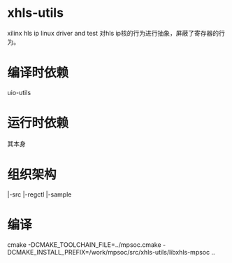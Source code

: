 # xhls-utils
xilinx hls ip linux driver and test
对hls ip核的行为进行抽象，屏蔽了寄存器的行为。

# 编译时依赖
uio-utils

# 运行时依赖
其本身

# 组织架构
|-src
	|-regctl
|-sample


# 编译
cmake -DCMAKE_TOOLCHAIN_FILE=../mpsoc.cmake -DCMAKE_INSTALL_PREFIX=/work/mpsoc/src/xhls-utils/libxhls-mpsoc ..

















